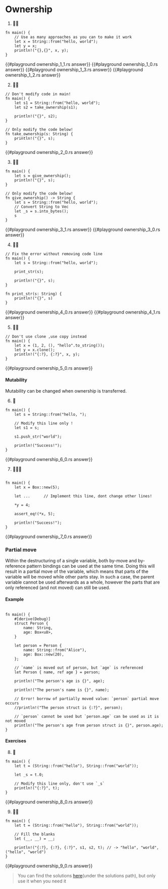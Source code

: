 # Ownership

1. 🌟🌟 
```rust,editable
fn main() {
    // Use as many approaches as you can to make it work
    let x = String::from("hello, world");
    let y = x;
    println!("{},{}", x, y);
}
```

{{#playground ownership_1_1.rs answer}}
{{#playground ownership_1_0.rs answer}}
{{#playground ownership_1_3.rs answer}}
{{#playground ownership_1_2.rs answer}}



2. 🌟🌟
```rust,editable
// Don't modify code in main!
fn main() {
    let s1 = String::from("hello, world");
    let s2 = take_ownership(s1);

    println!("{}", s2);
}

// Only modify the code below!
fn take_ownership(s: String) {
    println!("{}", s);
}
```

{{#playground ownership_2_0.rs answer}}




3. 🌟🌟
```rust,editable
fn main() {
    let s = give_ownership();
    println!("{}", s);
}

// Only modify the code below!
fn give_ownership() -> String {
    let s = String::from("hello, world");
    // Convert String to Vec
    let _s = s.into_bytes();
    s
}
```

{{#playground ownership_3_1.rs answer}}
{{#playground ownership_3_0.rs answer}}



4. 🌟🌟
```rust,editable
// Fix the error without removing code line
fn main() {
    let s = String::from("hello, world");

    print_str(s);

    println!("{}", s);
}

fn print_str(s: String) {
    println!("{}", s)
}
```

{{#playground ownership_4_0.rs answer}}
{{#playground ownership_4_1.rs answer}}



5. 🌟🌟 
```rust,editable
// Don't use clone ,use copy instead
fn main() {
    let x = (1, 2, (), "hello".to_string());
    let y = x.clone();
    println!("{:?}, {:?}", x, y);
}
```

{{#playground ownership_5_0.rs answer}}



#### Mutability
Mutability can be changed when ownership is transferred.

6. 🌟
```rust,editable
fn main() {
    let s = String::from("hello, ");

    // Modify this line only !
    let s1 = s;

    s1.push_str("world");

    println!("Success!");
}
```

{{#playground ownership_6_0.rs answer}}



7. 🌟🌟🌟
```rust,editable

fn main() {
    let x = Box::new(5);
    
    let ...      // Implement this line, dont change other lines!
    
    *y = 4;
    
    assert_eq!(*x, 5);

    println!("Success!");
}
```

{{#playground ownership_7_0.rs answer}}



### Partial move
Within the destructuring of a single variable, both by-move and by-reference pattern bindings can be used at the same time. Doing this will result in a partial move of the variable, which means that parts of the variable will be moved while other parts stay. In such a case, the parent variable cannot be used afterwards as a whole, however the parts that are only referenced (and not moved) can still be used.

#### Example
```rust,editable

fn main() {
    #[derive(Debug)]
    struct Person {
        name: String,
        age: Box<u8>,
    }

    let person = Person {
        name: String::from("Alice"),
        age: Box::new(20),
    };

    // `name` is moved out of person, but `age` is referenced
    let Person { name, ref age } = person;

    println!("The person's age is {}", age);

    println!("The person's name is {}", name);

    // Error! borrow of partially moved value: `person` partial move occurs
    //println!("The person struct is {:?}", person);

    // `person` cannot be used but `person.age` can be used as it is not moved
    println!("The person's age from person struct is {}", person.age);
}
```

#### Exercises

8. 🌟
```rust,editable
fn main() {
    let t = (String::from("hello"), String::from("world"));

    let _s = t.0;

    // Modify this line only, don't use `_s`
    println!("{:?}", t);
}
```

{{#playground ownership_8_0.rs answer}}



9. 🌟🌟
```rust,editable
fn main() {
    let t = (String::from("hello"), String::from("world"));

    // Fill the blanks
    let (__, __) = __;

    println!("{:?}, {:?}, {:?}", s1, s2, t); // -> "hello", "world", ("hello", "world")
}
```

{{#playground ownership_9_0.rs answer}}




> You can find the solutions [here](https://github.com/sunface/rust-by-practice)(under the solutions path), but only use it when you need it
